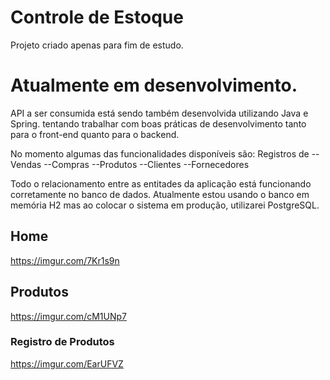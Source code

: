# Controle de Estoque

Projeto criado apenas para fim de estudo.

# Atualmente em desenvolvimento.


API a ser consumida está sendo também desenvolvida utilizando Java e Spring.
tentando trabalhar com boas práticas de desenvolvimento tanto para o front-end quanto para o backend.

No momento algumas das funcionalidades disponíveis são: 
Registros de
--Vendas
--Compras
--Produtos
--Clientes
--Fornecedores

Todo o relacionamento entre as entitades da aplicação está funcionando corretamente no banco de dados. Atualmente estou usando o banco em memória H2 mas ao colocar o sistema em produção, utilizarei PostgreSQL.

## Home
https://imgur.com/7Kr1s9n

## Produtos
https://imgur.com/cM1UNp7

### Registro de Produtos
https://imgur.com/EarUFVZ

